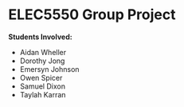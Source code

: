 # ELEC5550 Group Project

**Students Involved:**
- Aidan	Wheller
- Dorothy Jong
- Emersyn Johnson
- Owen Spicer
- Samuel Dixon
- Taylah Karran

